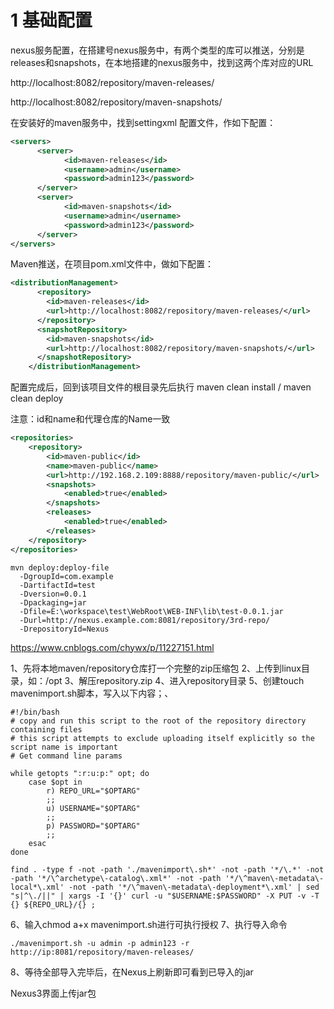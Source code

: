 # 1 基础配置

nexus服务配置，在搭建号nexus服务中，有两个类型的库可以推送，分别是releases和snapshots，在本地搭建的nexus服务中，找到这两个库对应的URL

 http://localhost:8082/repository/maven-releases/

 http://localhost:8082/repository/maven-snapshots/

在安装好的maven服务中，找到settingxml 配置文件，作如下配置：

```xml
<servers>
      <server>
            <id>maven-releases</id>
            <username>admin</username>
            <password>admin123</password>
      </server>
      <server>
            <id>maven-snapshots</id>
            <username>admin</username>
            <password>admin123</password>
      </server>
</servers>
```

Maven推送，在项目pom.xml文件中，做如下配置：

```xml
<distributionManagement>
      <repository>
        <id>maven-releases</id>
        <url>http://localhost:8082/repository/maven-releases/</url>
      </repository>
      <snapshotRepository>
        <id>maven-snapshots</id>
        <url>http://localhost:8082/repository/maven-snapshots/</url>
      </snapshotRepository>
    </distributionManagement>
```

配置完成后，回到该项目文件的根目录先后执行 maven clean install / maven clean deploy

注意：id和name和代理仓库的Name一致

```xml
<repositories>
	<repository>
		<id>maven-public</id>
		<name>maven-public</name>
		<url>http://192.168.2.109:8888/repository/maven-public/</url>
		<snapshots>
			<enabled>true</enabled>
		</snapshots>
		<releases>
			<enabled>true</enabled>
		</releases>
	</repository>
</repositories>
```



```properties
mvn deploy:deploy-file 
  -DgroupId=com.example
  -DartifactId=test
  -Dversion=0.0.1
  -Dpackaging=jar
  -Dfile=E:\workspace\test\WebRoot\WEB-INF\lib\test-0.0.1.jar
  -Durl=http://nexus.example.com:8081/repository/3rd-repo/
  -DrepositoryId=Nexus
```





https://www.cnblogs.com/chywx/p/11227151.html



1、先将本地maven/repository仓库打一个完整的zip压缩包
2、上传到linux目录，如：/opt
3、解压repository.zip
4、进入repository目录
5、创建touch mavenimport.sh脚本，写入以下内容；、

```shell
#!/bin/bash
# copy and run this script to the root of the repository directory containing files
# this script attempts to exclude uploading itself explicitly so the script name is important
# Get command line params

while getopts ":r:u:p:" opt; do
	case $opt in
		r) REPO_URL="$OPTARG"
		;;
		u) USERNAME="$OPTARG"
		;;
		p) PASSWORD="$OPTARG"
		;;
	esac
done

find . -type f -not -path './mavenimport\.sh*' -not -path '*/\.*' -not -path '*/\^archetype\-catalog\.xml*' -not -path '*/\^maven\-metadata\-local*\.xml' -not -path '*/\^maven\-metadata\-deployment*\.xml' | sed "s|^\./||" | xargs -I '{}' curl -u "$USERNAME:$PASSWORD" -X PUT -v -T {} ${REPO_URL}/{} ;
```

6、输入chmod a+x mavenimport.sh进行可执行授权
7、执行导入命令

```shell
./mavenimport.sh -u admin -p admin123 -r http://ip:8081/repository/maven-releases/
```

8、等待全部导入完毕后，在Nexus上刷新即可看到已导入的jar

Nexus3界面上传jar包